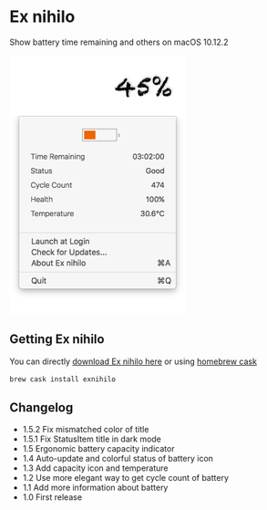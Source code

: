 # Ex nihilo
Show battery time remaining and others on macOS 10.12.2

![Screenshot][1]

## Getting Ex nihilo

You can directly [download Ex nihilo here][2] or using [homebrew cask][3]

```sh
brew cask install exnihilo
```

## Changelog

- 1.5.2 Fix mismatched color of title
- 1.5.1 Fix StatusItem title in dark mode
- 1.5 Ergonomic battery capacity indicator
- 1.4 Auto-update and colorful status of battery icon
- 1.3 Add capacity icon and temperature
- 1.2 Use more elegant way to get cycle count of battery
- 1.1 Add more information about battery
- 1.0 First release

[1]: https://github.com/Vayn/ex-nihilo/blob/master/release/Screenshot.png?raw=true
[2]: https://github.com/Vayn/ex-nihilo/releases/download/1.5.1/ExNihilo.dmg
[3]: https://github.com/caskroom/homebrew-cask
